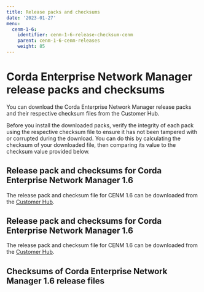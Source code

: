 ```yaml
---
title: Release packs and checksums
date: '2023-01-27'
menu:
  cenm-1-6:
    identifier: cenm-1-6-release-checksum-cenm
    parent: cenm-1-6-cenm-releases
    weight: 85
---
```


# Corda Enterprise Network Manager release packs and checksums

You can download the Corda Enterprise Network Manager release packs and their respective checksum files from the Customer Hub.

Before you install the downloaded packs, verify the integrity of each pack using the respective checksum file to ensure it has not been tampered with or corrupted during the download. You can do this by calculating the checksum of your downloaded file, then comparing its value to the checksum value provided below.

## Release pack and checksums for Corda Enterprise Network Manager 1.6

The release pack and checksum file for CENM 1.6 can be downloaded from the [Customer Hub](https://customerhub.r3.com/s/).

## Release pack and checksums for Corda Enterprise Network Manager 1.6

The release pack and checksum file for CENM 1.6 can be downloaded from the [Customer Hub](https://customerhub.r3.com/s/).

## Checksums of Corda Enterprise Network Manager 1.6 release files

